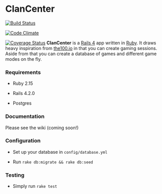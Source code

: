 # ClanCenter

[![Build Status](https://travis-ci.org/PDaily/ClanCenter.svg)](https://travis-ci.org/PDaily/ClanCenter)

[![Code Climate](https://codeclimate.com/github/PDaily/ClanCenter/badges/gpa.svg)](https://codeclimate.com/github/PDaily/ClanCenter)

[![Coverage Status](https://coveralls.io/repos/PDaily/ClanCenter/badge.svg)](https://coveralls.io/r/PDaily/ClanCenter)
**ClanCenter** is a [Rails 4] app written in [Ruby]. It draws heavy inspiration from [the100.io] in that you can create gaming sessions. Aside from that you can create a database of games and different game modes on the fly. 

### Requirements

* Ruby 2.15

* Rails 4.2.0

* Postgres

### Documentation

Please see the wiki (coming soon!)

### Configuration

* Set up your database in `config/database.yml` 

* Run `rake db:migrate && rake db:seed`

### Testing

* Simply run `rake test`


[the100.io]:https://www.the100.io/
[Rails 4]:http://rubyonrails.org/
[Ruby]:https://www.ruby-lang.org/